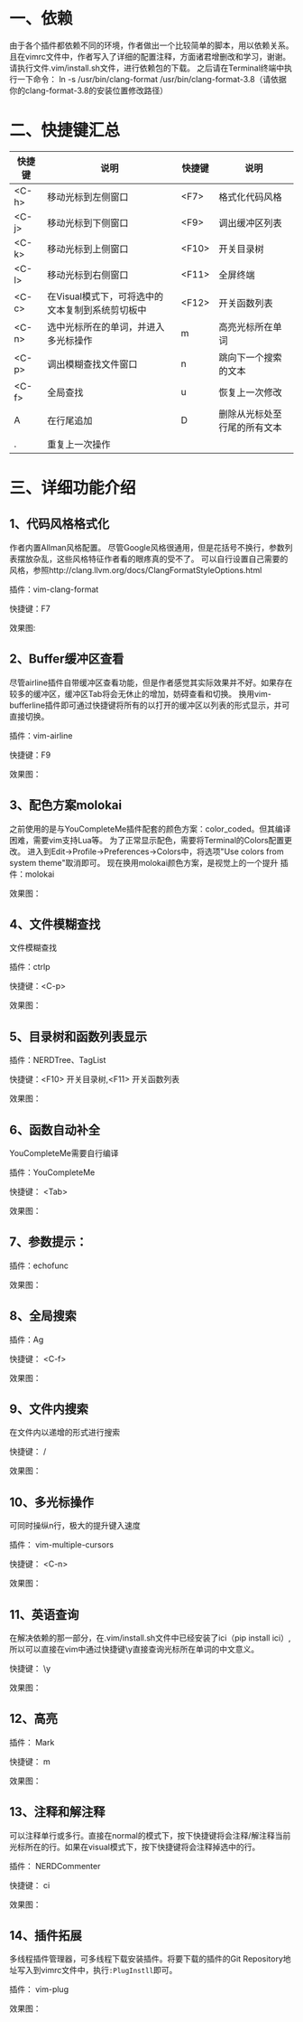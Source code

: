 # 一、依赖

由于各个插件都依赖不同的环境，作者做出一个比较简单的脚本，用以依赖关系。
且在vimrc文件中，作者写入了详细的配置注释，方面诸君增删改和学习，谢谢。
请执行文件.vim/install.sh文件，进行依赖包的下载。
之后请在Terminal终端中执行一下命令：
ln -s /usr/bin/clang-format /usr/bin/clang-format-3.8（请依据你的clang-format-3.8的安装位置修改路径）

# 二、快捷键汇总

|快捷键|说明|快捷键|说明|
|------|----|------|----|
|&lt;C-h&gt;|移动光标到左侧窗口|&lt;F7&gt;|格式化代码风格|
|&lt;C-j&gt;|移动光标到下侧窗口|&lt;F9&gt;|调出缓冲区列表|
|&lt;C-k&gt;|移动光标到上侧窗口|&lt;F10&gt;|开关目录树|
|&lt;C-l&gt;|移动光标到右侧窗口|&lt;F11&gt;|全屏终端|
|&lt;C-c&gt;|在Visual模式下，可将选中的文本复制到系统剪切板中|&lt;F12&gt;|开关函数列表|
|&lt;C-n&gt;|选中光标所在的单词，并进入多光标操作|m|高亮光标所在单词|
|&lt;C-p&gt;|调出模糊查找文件窗口|n|跳向下一个搜索的文本|
|&lt;C-f&gt;|全局查找|u|恢复上一次修改|
|A|在行尾追加|D|删除从光标处至行尾的所有文本|
|.|重复上一次操作




# 三、详细功能介绍

## 1、代码风格格式化
作者内置Allman风格配置。
尽管Google风格很通用，但是花括号不换行，参数列表摆放杂乱，这些风格特征作者看的眼疼真的受不了。
可以自行设置自己需要的风格，参照http://clang.llvm.org/docs/ClangFormatStyleOptions.html

插件：vim-clang-format

快捷键：F7

效果图: 



## 2、Buffer缓冲区查看
尽管airline插件自带缓冲区查看功能，但是作者感觉其实际效果并不好。如果存在较多的缓冲区，缓冲区Tab将会无休止的增加，妨碍查看和切换。
换用vim-bufferline插件即可通过快捷键将所有的以打开的缓冲区以列表的形式显示，并可直接切换。

插件：vim-airline

快捷键：F9

效果图：


## 3、配色方案molokai
之前使用的是与YouCompleteMe插件配套的颜色方案：color_coded。但其编译困难，需要vim支持Lua等。
为了正常显示配色，需要将Terminal的Colors配置更改。
进入到Edit->Profile->Preferences->Colors中，将选项"Use colors from system theme"取消即可。
现在换用molokai颜色方案，是视觉上的一个提升
插件：molokai

效果图：


## 4、文件模糊查找

文件模糊查找

插件：ctrlp

快捷键：&lt;C-p&gt;

效果图：


## 5、目录树和函数列表显示
插件：NERDTree、TagList

快捷键：&lt;F10&gt; 开关目录树,&lt;F11&gt; 开关函数列表

效果图：


## 6、函数自动补全
YouCompleteMe需要自行编译

插件：YouCompleteMe

快捷键： &lt;Tab&gt;

效果图：


## 7、参数提示：

插件：echofunc

效果图：


## 8、全局搜索

插件：Ag

快捷键： &lt;C-f&gt;

效果图：


## 9、文件内搜索
在文件内以递增的形式进行搜索

快捷键： /

效果图：

## 10、多光标操作
可同时操纵n行，极大的提升键入速度

插件： vim-multiple-cursors

快捷键： &lt;C-n&gt;

效果图：


## 11、英语查询
在解决依赖的那一部分，在.vim/install.sh文件中已经安装了ici（pip install ici）,所以可以直接在vim中通过快捷键\y直接查询光标所在单词的中文意义。

快捷键： \y

效果图：


## 12、高亮
插件： Mark

快捷键： m

效果图：

## 13、注释和解注释
可以注释单行或多行。直接在normal的模式下，按下快捷键将会注释/解注释当前光标所在的行。如果在visual模式下，按下快捷键将会注释掉选中的行。

插件： NERDCommenter

快捷键： ci

效果图：


## 14、插件拓展
多线程插件管理器，可多线程下载安装插件。将要下载的插件的Git Repository地址写入到vimrc文件中，执行`:PlugInstll`即可。

插件： vim-plug

效果图：
